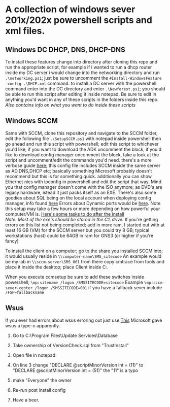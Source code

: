 # A collection of windows sever 201x/202x powershell scripts and xml files.

## Windows DC DHCP, DNS, DHCP-DNS

To install these features change into directory after cloning this repo and run the appropriate script, for example if i wanted to run a dhcp router inside my DC server i would change into the networking directory and run `.\networking.ps1`; just be sure to uncomment the 	`#Install-WindowsFeature -config .\DHCP.xml` command. to install a DC server with the powershell command enter into the DC directory and enter `.\Newforest.ps1`; you should be able to run this script after editing it inside notepad. Be sure to edit in anything you'd want in any of these scripts in the folders inside this repo. *Also contains info on what you want to do inside these scripts*

## Windows SCCM

Same with SCCM, clone this repository and navigate to the SCCM folder, edit the following file `.\SetupSCCM.ps1` with notepad inside powershell then go ahead and run this script
with powershell; edit this script to whichever you'd like, if you want to download the ADK uncomment the block, if you'd like to download config manager uncomment the block, take a look at the script and uncomment/edit the commands you'd need. there's a more verbose guide [here](https://www.prajwaldesai.com/sccm-1902-install-guide-using-baseline-media/#Step-2-SCCM-1902-Prerequisites-Checklist); this config file includes SCCM inside the same server as AD,DNS,DHCP etc; basically something Microsoft probably doesn't recommend but this is for something quick. additionally you can show Ethernet nics with ipconfig in powershell and edit the script that way. Mind you that config manager doesn't come with the ISO anymore; as DVD's are legacy hardware, istead it just packs itself as an EXE. There's also some goodies about SQL being on the local account when deploying config manager, info found [here](https://social.technet.microsoft.com/wiki/contents/articles/36617.sccm-2016-troubleshooting-resolve-sql-server-service-account-issue-during-setup.aspx) Errors about Dynamic ports would be [here](http://www.systemadept.com/2018/02/23/resolve-sccm-site-require-sql-server-tcp-enabled-and-set-static-port/?i=1). Note this setup may take a few hours or more depending on how powerful your computer/VM is. [Here's some tasks to do after the install](https://docs.microsoft.com/en-us/mem/configmgr/core/servers/manage/install-in-console-updates#bkmk_after) </br>
*Note: Most of the exe's should be stored in the C:\ drive.*
If you're getting errors on this list not being completed; add in more ram, I started out with at least 16 GB (VM) for the SCCM server but you could try 8 GB; typical workstations (host) could be 64GB in ram for GNS3 (or higher if you're fancy)

To install the client on a computer; go to the share you installed SCCM into; it would usually reside in `\\computer-name\SMS_sitecode`
An example would be my lab in `\\sccm-server\SMS_001` from there copy cmtrace from tools and place it inside the desktop; place Client inside C:\.

When you execute ccmsetup be sure to add these switches inside powershell; `\mp:sitename /logon /SMSSITECODE=sitecode`
Example `\mp:sccm-sever-center /logon /SMSSITECODE=001` if you have a fallback sever include `/FSP=fallbackname`

## Wsus
If you ever had errors about wsus erroring out just use [This](https://docs.microsoft.com/en-us/answers/questions/754982/windows-server-2022-wsus-fatal-error-the-schema-ve.html) Microsoft gave wsus a type-o apparently.

1) Go to C:\Program Files\Update Services\Database

2) Take ownership of VersionCheck.sql from "TrustInstall"

3) Open file in notepad

4) On line 3 change "DECLARE @scriptMinorVersion int = (11)" to "DECLARE @scriptMinorVersion int = (51)"
the "11" is a typo

5) make "Everyone" the owner

6) Re-run post install config

7) Have a beer.
